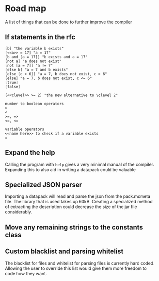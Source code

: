 # Road map
A list of things that can be done to further improve the compiler

## If statements in the rfc

    [b] "the variable b exists"
    [<<a>> = 17] "a = 17"
    [b and [a = 17]] "b exists and a = 17"
    [not a] "a does not exist"
    [not [a = 7]] "a != 7"
    [else b] "a = 7 and b exists"
    [else [c > 6]] "a = 7, b does not exist, c > 6"
    [else] "a = 7, b does not exist, c <= 6"
    [true]
    [false]
    
    [<<clevel>> >= 2] "the new alternative to \clevel 2"
    
    number to boolean operators
    >
    <
    >=, =>
    <=, <=
    
    variable operators
    <<name here>> to check if a variable exists
    =

## Expand the help
Calling the program with `help` gives a very minimal manual of the compiler.
Expanding this to also aid in writing a datapack could be valuable

## Specialized JSON parser
Importing a datapack will read and parse the json from the pack.mcmeta file.
The library that is used takes up 60kB.
Creating a specialized method of extracting the description could decrease the size of the jar file considerably.

## Move any remaining strings to the constants class

## Custom blacklist and parsing whitelist
The blacklist for files and whitelist for parsing files is currently hard coded. Allowing the user to override this list would give them more freedom to code how they want.